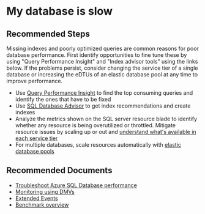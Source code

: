 <properties
	pageTitle="My database is slow"
	description="My database is slow"
	service="microsoft.sql"
	resource="servers"
	authors="kasparks"
	displayOrder="12"
	selfHelpType="resource"
	supportTopicIds="31980430, 31980438"
	resourceTags="databases, servers"
	productPesIds="13491"
	cloudEnvironments="MoonCake"
/>

# My database is slow

## **Recommended Steps**
Missing indexes and poorly optimized queries are common reasons for poor database performance. First identify opportunities to fine tune these by using "Query Performance Insight" and "Index advisor tools" using the links below. If the problems persist, consider changing the service tier of a single database or increasing the eDTUs of an elastic database pool at any time to improve performance.

* Use [Query Performance Insight](data-blade:SqlAzureExtension.QueryPerformanceBlade) to find the top consuming queries and identify the ones that have to be fixed
* Use [SQL Database Advisor](data-blade:SqlAzureExtension.DatabaseRecommendationBlade) to get index recommendations and create indexes
* Analyze the metrics shown on the SQL server resource blade to identify whether any resource is being overutilized or throttled. Mitigate resource issues by scaling up or out and [understand what's available in each service tier](https://docs.azure.cn/sql-database/sql-database-service-tiers/)
* For multiple databases, scale resources automatically with [elastic database pools](https://docs.azure.cn/sql-database/sql-database-elastic-pool-guidance/)

## **Recommended Documents**

* [Troubleshoot Azure SQL Database performance](https://docs.azure.cn/sql-database/sql-database-troubleshoot-performance/)<br>
* [Monitoring using DMVs](https://docs.azure.cn/sql-database/sql-database-monitoring-with-dmvs/)<br>
* [Extended Events](https://docs.azure.cn/sql-database/sql-database-xevent-db-diff-from-svr/)<br>
* [Benchmark overview](https://docs.azure.cn/sql-database/sql-database-benchmark-overview/)
